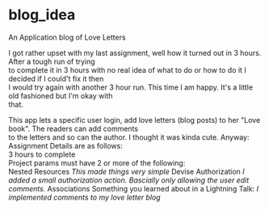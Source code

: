 blog_idea
=========

An Application blog of Love Letters

I got rather upset with my last assignment, well how it turned out in 3 hours. After a tough run of trying <br>
to complete it in 3 hours with no real idea of what to do or how to do it I decided if I could't fix it then <br>
I would try again with another 3 hour run. This time I am happy. It's a little old fashioned but I'm okay with<br>
that.

This app lets a specific user login, add love letters (blog posts) to her "Love book". The readers can add comments<br>
to the letters and so can the author. I thought it was kinda cute. Anyway:
Assignment Details are as follows: <br>
3 hours to complete <br>
Project params must have 2 or more of the following: <br>
Nested Resources  *This made things very simple*
Devise
Authorization *I added a small authorization action. Bascially only allowing the user edit comments.*
Associations
Something you learned about in a Lightning Talk: *I implemented comments to my love letter blog*
